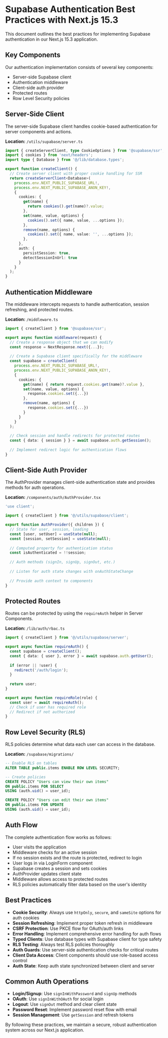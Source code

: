 # Supabase Authentication Best Practices with Next.js 15.3

This document outlines the best practices for implementing Supabase authentication in our Next.js 15.3 application.

## Key Components

Our authentication implementation consists of several key components:

- Server-side Supabase client
- Authentication middleware
- Client-side auth provider
- Protected routes
- Row Level Security policies

## Server-Side Client

The server-side Supabase client handles cookie-based authentication for server components and actions.

**Location:** `/utils/supabase/server.ts`

```typescript
import { createServerClient, type CookieOptions } from '@supabase/ssr';
import { cookies } from 'next/headers';
import type { Database } from '@/lib/database.types';

export function createClient() {
  // Create server client with proper cookie handling for SSR
  return createServerClient<Database>(
    process.env.NEXT_PUBLIC_SUPABASE_URL!,
    process.env.NEXT_PUBLIC_SUPABASE_ANON_KEY!,
    {
      cookies: {
        get(name) {
          return cookies().get(name)?.value;
        },
        set(name, value, options) {
          cookies().set({ name, value, ...options });
        },
        remove(name, options) {
          cookies().set({ name, value: '', ...options });
        },
      },
      auth: {
        persistSession: true,
        detectSessionInUrl: true
      }
    }
  );
}
```

## Authentication Middleware

The middleware intercepts requests to handle authentication, session refreshing, and protected routes.

**Location:** `/middleware.ts`

```typescript
import { createClient } from '@supabase/ssr';

export async function middleware(request) {
  // Create a response object that we can modify
  const response = NextResponse.next({...});
  
  // Create a Supabase client specifically for the middleware
  const supabase = createClient(
    process.env.NEXT_PUBLIC_SUPABASE_URL!,
    process.env.NEXT_PUBLIC_SUPABASE_ANON_KEY!,
    {
      cookies: {
        get(name) { return request.cookies.get(name)?.value },
        set(name, value, options) { 
          response.cookies.set({...})
        },
        remove(name, options) {
          response.cookies.set({...})
        }
      }
    }
  );
  
  // Check session and handle redirects for protected routes
  const { data: { session } } = await supabase.auth.getSession();
  
  // Implement redirect logic for authentication flows
}
```

## Client-Side Auth Provider

The AuthProvider manages client-side authentication state and provides methods for auth operations.

**Location:** `/components/auth/AuthProvider.tsx`

```typescript
'use client';

import { createClient } from '@/utils/supabase/client';

export function AuthProvider({ children }) {
  // State for user, session, loading
  const [user, setUser] = useState(null);
  const [session, setSession] = useState(null);
  
  // Computed property for authentication status
  const isAuthenticated = !!session;
  
  // Auth methods (signIn, signUp, signOut, etc.)
  
  // Listen for auth state changes with onAuthStateChange
  
  // Provide auth context to components
}
```

## Protected Routes

Routes can be protected by using the `requireAuth` helper in Server Components.

**Location:** `/lib/auth/rbac.ts`

```typescript
import { createClient } from '@/utils/supabase/server';

export async function requireAuth() {
  const supabase = createClient();
  const { data: { user }, error } = await supabase.auth.getUser();
  
  if (error || !user) {
    redirect('/auth/login');
  }
  
  return user;
}

export async function requireRole(role) {
  const user = await requireAuth();
  // Check if user has required role
  // Redirect if not authorized
}
```

## Row Level Security (RLS)

RLS policies determine what data each user can access in the database.

**Location:** `/supabase/migrations/`

```sql
-- Enable RLS on tables
ALTER TABLE public.items ENABLE ROW LEVEL SECURITY;

-- Create policies
CREATE POLICY "Users can view their own items" 
ON public.items FOR SELECT 
USING (auth.uid() = user_id);

CREATE POLICY "Users can edit their own items" 
ON public.items FOR UPDATE 
USING (auth.uid() = user_id);
```

## Auth Flow

The complete authentication flow works as follows:

- User visits the application
- Middleware checks for an active session
- If no session exists and the route is protected, redirect to login
- User logs in via LoginForm component
- Supabase creates a session and sets cookies
- AuthProvider updates client state
- Middleware allows access to protected routes
- RLS policies automatically filter data based on the user's identity

## Best Practices

- **Cookie Security**: Always use `httpOnly`, `secure`, and `sameSite` options for auth cookies
- **Session Refreshing**: Implement proper token refresh in middleware
- **CSRF Protection**: Use PKCE flow for OAuth/auth links
- **Error Handling**: Implement comprehensive error handling for auth flows
- **Typed Clients**: Use database types with Supabase client for type safety
- **RLS Testing**: Always test RLS policies thoroughly
- **Auth Guards**: Use server-side authentication checks for critical routes
- **Client Data Access**: Client components should use role-based access control
- **Auth State**: Keep auth state synchronized between client and server

## Common Auth Operations

- **Login/Signup**: Use `signInWithPassword` and `signUp` methods
- **OAuth**: Use `signInWithOAuth` for social login
- **Logout**: Use `signOut` method and clear client state
- **Password Reset**: Implement password reset flow with email
- **Session Management**: Use `getSession` and refresh tokens

By following these practices, we maintain a secure, robust authentication system across our Next.js application.
